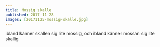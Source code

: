 ```yaml
---
title: Mossig skalle
published: 2017-11-28
images: [20171125-mossig-skalle.jpg]
---
```


ibland känner skallen sig lite mossig, och ibland känner mossan sig lite skallig
